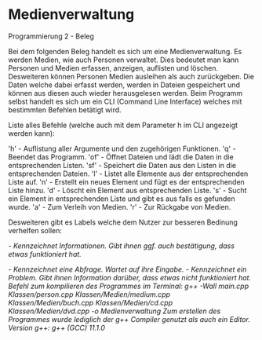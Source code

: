 # Medienverwaltung
Programmierung 2 - Beleg

Bei dem folgenden Beleg handelt es sich um eine Medienverwaltung.
Es werden Medien, wie auch Personen verwaltet. Dies bedeutet man kann Personen und Medien erfassen, anzeigen, auflisten und löschen.
Desweiteren können Personen Medien ausleihen als auch zurückgeben.
Die Daten welche dabei erfasst werden, werden in Dateien gespeichert und können aus diesen auch wieder herausgelesen werden.
Beim Programm selbst handelt es sich um ein CLI (Command Line Interface) welches mit bestimmten Befehlen betätigt wird.

Liste alles Befehle (welche auch mit dem Parameter h im CLI angezeigt werden kann):

'h'	  - Auflistung aller Argumente und den zugehörigen Funktionen.
'q'	  - Beendet das Programm.
'of'  - Öffnet Dateien und lädt die Daten in die entsprechenden Listen.
'sf'  - Speichert die Daten aus den Listen in die entsprechenden Dateien.
'l'	  - Listet alle Elemente aus der entsprechenden Liste auf.
'n'	  - Erstellt ein neues Element und fügt es der entsprechenden Liste hinzu.
'd'	  - Löscht ein Element aus entsprechenden Liste.
's'	  - Sucht ein Element in entsprechenden Liste und gibt es aus falls es gefunden wurde.
'a'	  - Zum Verleih von Medien.
'r'	  - Zur Rückgabe von Medien.

Desweiteren gibt es Labels welche dem Nutzer zur besseren Bedinung verhelfen sollen:

<I>	- Kennzeichnet Informationen. Gibt ihnen ggf. auch bestätigung, dass etwas funktioniert hat.
<?>	- Kennzeichnet eine Abfrage. Wartet auf ihre Eingabe.
<!>	- Kennzeichnet ein Problem. Gibt ihnen Information darüber, dass etwas nicht funktioniert hat.

Befehl zum kompilieren des Programmes im Terminal:
g++ -Wall main.cpp Klassen/person.cpp Klassen/Medien/medium.cpp Klassen/Medien/buch.cpp Klassen/Medien/cd.cpp Klassen/Medien/dvd.cpp -o Medienverwaltung

Zum erstellen des Programmes wurde lediglich der g++ Compiler genutzt als auch ein Editor.

Version g++: g++ (GCC) 11.1.0
